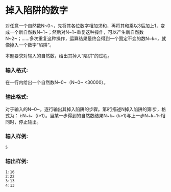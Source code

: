 # 掉入陷阱的数字
对任意一个自然数N~0~，先将其各位数字相加求和，再将其和乘以3后加上1，变成一个新自然数N~1~；然后对N~1~重复这种操作，可以产生新自然数N~2~；……多次重复这种操作，运算结果最终会得到一个固定不变的数N~k~，就像掉入一个数字“陷阱”。

本题要求对输入的自然数，给出其掉入“陷阱”的过程。

### 输入格式:
在一行内给出一个自然数N~0~（N~0~ <30000）。

### 输出格式:
对于输入的N~0~，逐行输出其掉入陷阱的步骤。第i行描述N掉入陷阱的第i步，格式为： i:N~i~（i≥1）。当某一步得到的自然数结果N~k~ (k≥1)与上一步N~k−1~相同时，停止输出。

### 输入样例:
```
5
```
### 输出样例:
```
1:16
2:22
3:13
4:13
```